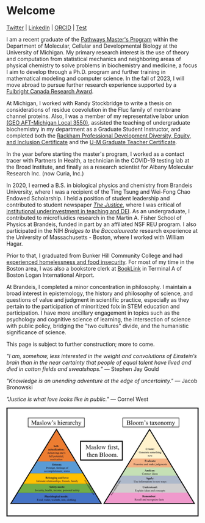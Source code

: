 # Welcome

[Twitter](https://twitter.com/foxbaudelaire) | [LinkedIn](https://www.linkedin.com/in/baudelairefox/) | [ORCID](https://orcid.org/0000-0002-5551-6851) | [Test](./other-page.md)

I am a recent graduate of the [Pathways Master's Program](https://lsa.umich.edu/mcdb/graduate-students/pathway-masters-program.html) within the Department of Molecular, Cellular and Developmental Biology at the University of Michigan. My primary research interest is the use of theory and computation from statistical mechanics and neighboring areas of physical chemistry to solve problems in biochemistry and medicine, a focus I aim to develop through a Ph.D. program and further training in mathematical modeling and computer science. In the fall of 2023, I will move abroad to pursue further research experience supported by a [Fulbright Canada Research Award](https://us.fulbrightonline.org/countries/western-hemisphere/canada/1907).

At Michigan, I worked with Randy Stockbridge to write a thesis on considerations of residue coevolution in the Fluc family of membrane channel proteins. Also, I was a member of my representative labor union [(GEO AFT-Michigan Local 3550)](https://www.geo3550.org), assisted the teaching of undergraduate biochemistry in my department as a Graduate Student Instructor, and completed both the [Rackham Professional Development Diversity, Equity, and Inclusion Certificate](https://rackham.umich.edu/professional-development/dei-certificate/) and the [U-M Graduate Teacher Certificate](https://crlt.umich.edu/um.gtc).

In the year before starting the master's program, I worked as a contact tracer with Partners In Health, a technician in the COVID-19 testing lab at the Broad Institute, and finally as a research scientist for Albany Molecular Research Inc. (now Curia, Inc.)

In 2020, I earned a B.S. in biological physics and chemistry from Brandeis University, where I was a recipient of the Ting Tsung and Wei-Fong Chao Endowed Scholarship. I held a position of student leadership and contributed to student newspaper [_The Justice_](https://www.thejustice.org), where I was critical of [institutional underinvestment in teaching and DEI](https://www.thejustice.org/staff/fox-baudelaire). As an undergraduate, I contributed to microfluidics research in the Martin A. Fisher School of Physics at Brandeis, funded in part by an affiliated NSF REU program. I also participated in the NIH _Bridges to the Baccalaureate_ research experience at the University of Massachusetts - Boston, where I worked with William Hagar.

Prior to that, I graduated from Bunker Hill Community College and had [experienced homelessness and food insecurity](https://www.circleofhopeonline.org/news/2019/11/21/helping-homeless-college-students-flourish-and-thrive). For most of my time in the Boston area, I was also a bookstore clerk at [BookLink](https://www.boston-airport.com/shops-and-stores/terminal-a/booklink) in Terminal A of Boston Logan International Airport.

At Brandeis, I completed a minor concentration in philosophy. I maintain a broad interest in epistemology, the history and philosophy of science, and questions of value and judgment in scientific practice, especially as they pertain to the participation of minoritized folx in STEM education and participation. I have more ancillary engagement in topics such as the psychology and cognitive science of learning, the intersection of science with public policy, bridging the "two cultures" divide, and the humanistic significance of science.

This page is subject to further construction; more to come.

_"I am, somehow, less interested in the weight and convolutions of Einstein’s brain than in the near certainty that people of equal talent have lived and died in cotton fields and sweatshops."_ — Stephen Jay Gould

_"Knowledge is an unending adventure at the edge of uncertainty."_ — Jacob Bronowski

_"Justice is what love looks like in public."_ — Cornel West

![Maslow-before-Bloom](Maslow_before_Bloom.jpg)
